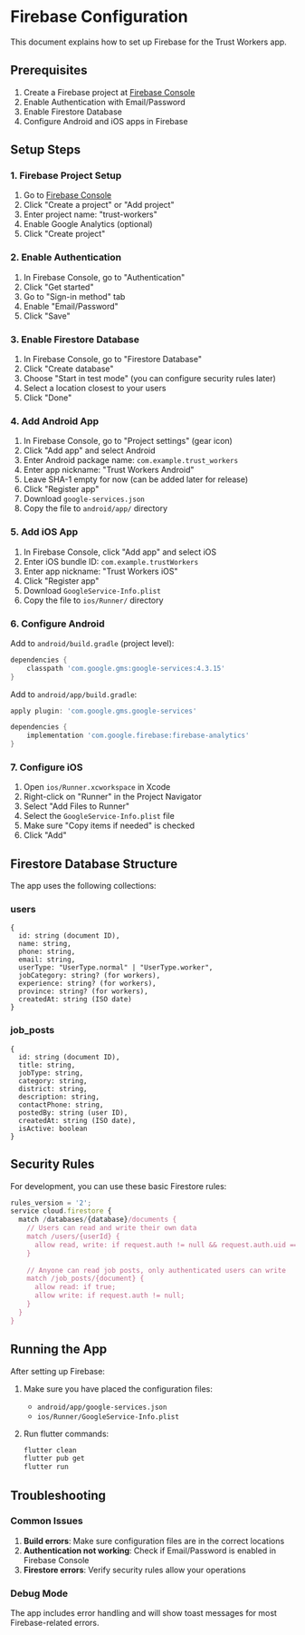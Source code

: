 # Firebase Configuration

This document explains how to set up Firebase for the Trust Workers app.

## Prerequisites

1. Create a Firebase project at [Firebase Console](https://console.firebase.google.com/)
2. Enable Authentication with Email/Password
3. Enable Firestore Database
4. Configure Android and iOS apps in Firebase

## Setup Steps

### 1. Firebase Project Setup

1. Go to [Firebase Console](https://console.firebase.google.com/)
2. Click "Create a project" or "Add project"
3. Enter project name: "trust-workers"
4. Enable Google Analytics (optional)
5. Click "Create project"

### 2. Enable Authentication

1. In Firebase Console, go to "Authentication"
2. Click "Get started"
3. Go to "Sign-in method" tab
4. Enable "Email/Password"
5. Click "Save"

### 3. Enable Firestore Database

1. In Firebase Console, go to "Firestore Database"
2. Click "Create database"
3. Choose "Start in test mode" (you can configure security rules later)
4. Select a location closest to your users
5. Click "Done"

### 4. Add Android App

1. In Firebase Console, go to "Project settings" (gear icon)
2. Click "Add app" and select Android
3. Enter Android package name: `com.example.trust_workers`
4. Enter app nickname: "Trust Workers Android"
5. Leave SHA-1 empty for now (can be added later for release)
6. Click "Register app"
7. Download `google-services.json`
8. Copy the file to `android/app/` directory

### 5. Add iOS App

1. In Firebase Console, click "Add app" and select iOS
2. Enter iOS bundle ID: `com.example.trustWorkers`
3. Enter app nickname: "Trust Workers iOS"
4. Click "Register app"
5. Download `GoogleService-Info.plist`
6. Copy the file to `ios/Runner/` directory

### 6. Configure Android

Add to `android/build.gradle` (project level):
```gradle
dependencies {
    classpath 'com.google.gms:google-services:4.3.15'
}
```

Add to `android/app/build.gradle`:
```gradle
apply plugin: 'com.google.gms.google-services'

dependencies {
    implementation 'com.google.firebase:firebase-analytics'
}
```

### 7. Configure iOS

1. Open `ios/Runner.xcworkspace` in Xcode
2. Right-click on "Runner" in the Project Navigator
3. Select "Add Files to Runner"
4. Select the `GoogleService-Info.plist` file
5. Make sure "Copy items if needed" is checked
6. Click "Add"

## Firestore Database Structure

The app uses the following collections:

### users
```
{
  id: string (document ID),
  name: string,
  phone: string,
  email: string,
  userType: "UserType.normal" | "UserType.worker",
  jobCategory: string? (for workers),
  experience: string? (for workers),
  province: string? (for workers),
  createdAt: string (ISO date)
}
```

### job_posts
```
{
  id: string (document ID),
  title: string,
  jobType: string,
  category: string,
  district: string,
  description: string,
  contactPhone: string,
  postedBy: string (user ID),
  createdAt: string (ISO date),
  isActive: boolean
}
```

## Security Rules

For development, you can use these basic Firestore rules:

```javascript
rules_version = '2';
service cloud.firestore {
  match /databases/{database}/documents {
    // Users can read and write their own data
    match /users/{userId} {
      allow read, write: if request.auth != null && request.auth.uid == userId;
    }
    
    // Anyone can read job posts, only authenticated users can write
    match /job_posts/{document} {
      allow read: if true;
      allow write: if request.auth != null;
    }
  }
}
```

## Running the App

After setting up Firebase:

1. Make sure you have placed the configuration files:
   - `android/app/google-services.json`
   - `ios/Runner/GoogleService-Info.plist`

2. Run flutter commands:
   ```bash
   flutter clean
   flutter pub get
   flutter run
   ```

## Troubleshooting

### Common Issues

1. **Build errors**: Make sure configuration files are in the correct locations
2. **Authentication not working**: Check if Email/Password is enabled in Firebase Console
3. **Firestore errors**: Verify security rules allow your operations

### Debug Mode

The app includes error handling and will show toast messages for most Firebase-related errors.
